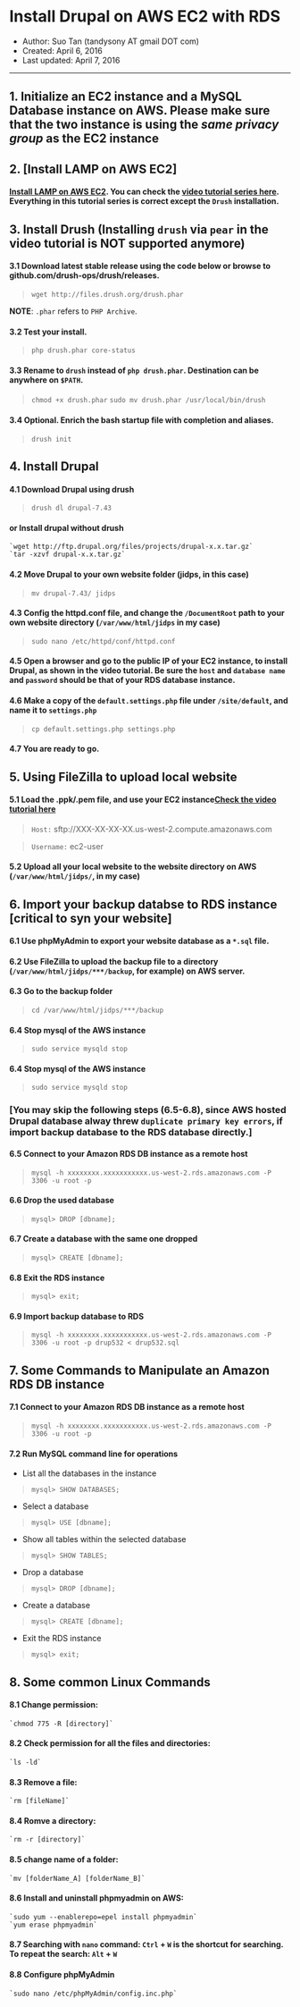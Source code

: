 # Install Drupal on AWS EC2 with RDS

* Author: Suo Tan (tandysony AT gmail DOT com)
* Created: April 6, 2016
* Last updated: April 7, 2016

---

## 1. Initialize an EC2 instance and a MySQL Database instance on AWS. Please make sure that the two instance is using the *same privacy group* as the EC2 instance

## 2. [Install LAMP on AWS EC2]
#### [Install LAMP on AWS EC2](http://docs.aws.amazon.com/AWSEC2/latest/UserGuide/install-LAMP.html). You can check the [video tutorial series here](https://www.youtube.com/watch?v=FEnLnjnBw9I). Everything in this tutorial series is correct except the `Drush` installation.

## 3. Install Drush (Installing `drush` via `pear` in the video tutorial is NOT supported anymore)
#### 3.1 Download latest stable release using the code below or browse to github.com/drush-ops/drush/releases.
>    `wget http://files.drush.org/drush.phar`

**NOTE**: `.phar` refers to `PHP Archive`.

#### 3.2 Test your install.
>    `php drush.phar core-status`

#### 3.3 Rename to `drush` instead of `php drush.phar`. Destination can be anywhere on `$PATH`.
>    `chmod +x drush.phar`
>    `sudo mv drush.phar /usr/local/bin/drush`

#### 3.4 Optional. Enrich the bash startup file with completion and aliases.
>    `drush init`

## 4. Install Drupal
#### 4.1 Download Drupal using drush
>    `drush dl drupal-7.43`

#### or Install drupal without drush
    `wget http://ftp.drupal.org/files/projects/drupal-x.x.tar.gz`
    `tar -xzvf drupal-x.x.tar.gz`

#### 4.2 Move Drupal to your own website folder (jidps, in this case)
>    `mv drupal-7.43/ jidps`

#### 4.3  Config the httpd.conf file, and change the `/DocumentRoot` path to your own website directory (`/var/www/html/jidps` in my case)
>    `sudo nano /etc/httpd/conf/httpd.conf`

#### 4.5  Open a browser and go to the public IP of your EC2 instance, to install Drupal, as shown in the video tutorial. Be sure the `host` and `database name` and `password` should be that of your RDS database instance.

#### 4.6 Make a copy of the `default.settings.php` file under `/site/default`, and name it to `settings.php`
>    `cp default.settings.php settings.php`

#### 4.7 You are ready to go.

## 5. Using FileZilla to upload local website
#### 5.1 Load the .ppk/.pem file, and use your EC2 instance[Check the video tutorial here](https://www.youtube.com/watch?v=e9BDvg42-JI)
  > `Host:` sftp://XXX-XX-XX-XX.us-west-2.compute.amazonaws.com

  > `Username:` ec2-user

#### 5.2 Upload all your local website to the website directory on AWS (`/var/www/html/jidps/`, in my case)

## 6. Import your backup databse to RDS instance [critical to syn your website]
#### 6.1 Use phpMyAdmin to export your website database as a `*.sql` file.

#### 6.2 Use FileZilla to upload the backup file to a directory (`/var/www/html/jidps/***/backup`, for example) on AWS server.

#### 6.3 Go to the backup folder
>  `cd /var/www/html/jidps/***/backup`

#### 6.4 Stop mysql of the AWS instance
>  `sudo service mysqld stop`

#### 6.4 Stop mysql of the AWS instance
>  `sudo service mysqld stop`

### [You may skip the following steps (6.5-6.8), since AWS hosted Drupal database alway threw `duplicate primary key errors`, if import backup database to the RDS database directly.]

#### 6.5 Connect to your Amazon RDS DB instance as a remote host
>    `mysql -h xxxxxxxx.xxxxxxxxxxx.us-west-2.rds.amazonaws.com -P 3306 -u root -p`

#### 6.6 Drop the used database
> `mysql> DROP [dbname];`

#### 6.7 Create a database with the same one dropped
> `mysql> CREATE [dbname];`

#### 6.8 Exit the RDS instance
> `mysql> exit;`

#### 6.9 Import backup database to RDS
>  `mysql -h xxxxxxxx.xxxxxxxxxxx.us-west-2.rds.amazonaws.com -P 3306 -u root -p drup532 < drup532.sql`

## 7. Some Commands to Manipulate an Amazon RDS DB instance
#### 7.1 Connect to your Amazon RDS DB instance as a remote host
>    `mysql -h xxxxxxxx.xxxxxxxxxxx.us-west-2.rds.amazonaws.com -P 3306 -u root -p`

#### 7.2 Run MySQL command line for operations
  * List all the databases in the instance
  > `mysql> SHOW DATABASES;`

  * Select a database
  > `mysql> USE [dbname];`

  * Show all tables within the selected database
  > `mysql> SHOW TABLES;`

  * Drop a database
  > `mysql> DROP [dbname];`

  * Create a database
  > `mysql> CREATE [dbname];`

  * Exit the RDS instance
  > `mysql> exit;`

## 8. Some common Linux Commands
#### 8.1 Change permission:
    `chmod 775 -R [directory]`

#### 8.2 Check permission for all the files and directories:
    `ls -ld`

#### 8.3 Remove a file:
    `rm [fileName]`

#### 8.4 Romve a directory:
    `rm -r [directory]`

#### 8.5 change name of a folder:
    `mv [folderName_A] [folderName_B]`

#### 8.6 Install and uninstall phpmyadmin on AWS:
    `sudo yum --enablerepo=epel install phpmyadmin`
    `yum erase phpmyadmin`

#### 8.7 Searching with `nano` command: `Ctrl` + `W` is the shortcut for searching. To repeat the search: `Alt` + `W`

#### 8.8 Configure phpMyAdmin
    `sudo nano /etc/phpMyAdmin/config.inc.php`
